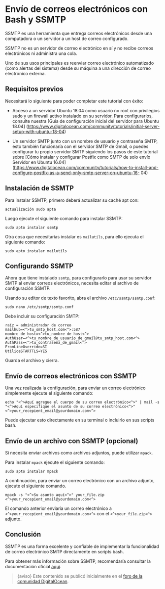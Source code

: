 # Envío de correos electrónicos con Bash y SSMTP

SSMTP es una herramienta que entrega correos electrónicos desde una computadora o un servidor a un host de correo configurado.

SSMTP no es un servidor de correo electrónico en sí y no recibe correos electrónicos ni administra una cola.

Uno de sus usos principales es reenviar correo electrónico automatizado (como alertas del sistema) desde su máquina a una dirección de correo electrónico externa.

## Requisitos previos

Necesitará lo siguiente para poder completar este tutorial con éxito:

* Acceso a un servidor Ubuntu 18.04 como usuario no root con privilegios sudo y un firewall activo instalado en su servidor. Para configurarlos, consulte nuestra [Guía de configuración inicial del servidor para Ubuntu 18.04] (https://www.digitalocean.com/community/tutorials/initial-server-setup-with-ubuntu-18-04)

* Un servidor SMTP junto con un nombre de usuario y contraseña SMTP, esto también funcionaría con el servidor SMTP de Gmail, o puedes configurar tu propio servidor SMTP siguiendo los pasos de este tutorial sobre [Cómo instalar y configurar Postfix como SMTP de solo envío Servidor en Ubuntu 16.04](https://www.digitalocean.com/community/tutorials/how-to-install-and-configure-postfix-as-a-send-only-smtp-server-on-ubuntu-16- 04)

## Instalación de SSMTP

Para instalar SSMTP, primero deberá actualizar su caché apt con:

```golpecito
actualización sudo apta
```

Luego ejecute el siguiente comando para instalar SSMTP:

```golpecito
sudo apto instalar ssmtp
```

Otra cosa que necesitarías instalar es `mailutils`, para ello ejecuta el siguiente comando:

```golpecito
sudo apto instalar mailutils
```

## Configurando SSMTP

Ahora que tiene instalado `ssmtp`, para configurarlo para usar su servidor SMTP al enviar correos electrónicos, necesita editar el archivo de configuración SSMTP.

Usando su editor de texto favorito, abra el archivo `/etc/ssmtp/ssmtp.conf`:

```golpecito
sudo nano /etc/ssmtp/ssmtp.conf
```

Debe incluir su configuración SMTP:

```
raíz = administrador de correo
mailhub=<^>tu_smtp_host.com<^>:587
nombre de host=<^>tu_nombre de host<^>
AuthUser=<^>tu_nombre_de_usuario_de_gmail@tu_smtp_host.com<^>
AuthPass=<^>tu_contraseña_de_gmail<^>
FromLineOverride=SÍ
UtiliceSTARTTLS=YES
```

Guarda el archivo y cierra.

## Envío de correos electrónicos con SSMTP

Una vez realizada la configuración, para enviar un correo electrónico simplemente ejecute el siguiente comando:

```golpecito
echo "<^>Aquí agregue el cuerpo de su correo electrónico<^>" | mail -s "<^>Aquí especifique el asunto de su correo electrónico<^>" <^>your_recepient_email@yourdomain.com<^>
```

Puede ejecutar esto directamente en su terminal o incluirlo en sus scripts bash.

## Envío de un archivo con SSMTP (opcional)

Si necesita enviar archivos como archivos adjuntos, puede utilizar `mpack`.

Para instalar `mpack` ejecute el siguiente comando:

```golpecito
sudo apto instalar mpack
```

A continuación, para enviar un correo electrónico con un archivo adjunto, ejecute el siguiente comando.

```golpecito
mpack -s "<^>Su asunto aquí<^>" your_file.zip <^>your_recepient_email@yourdomain.com<^>
```

El comando anterior enviaría un correo electrónico a `<^>your_recepient_email@yourdomain.com<^>` con el `<^>your_file.zip<^>` adjunto.

## Conclusión

SSMTP es una forma excelente y confiable de implementar la funcionalidad de correo electrónico SMTP directamente en scripts bash.

Para obtener más información sobre SSMTP, recomendaría consultar la documentación oficial [aquí](https://wiki.archlinux.org/index.php/SSMTP).

>{aviso} Este contenido se publicó inicialmente en el [foro de la comunidad DigitalOcean](https://www.digitalocean.com/community/questions/how-to-send-emails-from-a-bash-script-using-ssmtp ).